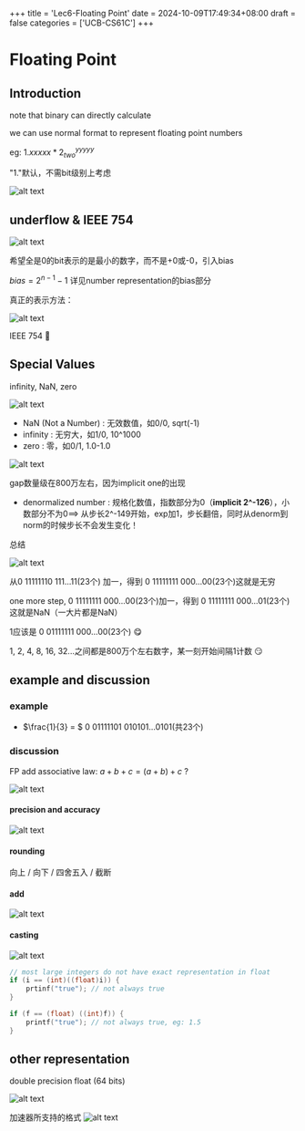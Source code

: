 +++
title = 'Lec6-Floating Point'
date = 2024-10-09T17:49:34+08:00
draft = false
categories = ['UCB-CS61C']
+++
# Floating Point
## Introduction
note that binary can directly calculate

we can use normal format to represent floating point numbers

eg: $1.xxxxx * 2_{two}^{yyyyy}$

"1."默认，不需bit级别上考虑

![alt text](image.png)

## underflow & IEEE 754
![alt text](image-1.png)

希望全是0的bit表示的是最小的数字，而不是+0或-0，引入bias

$bias = 2^{n-1} - 1$ 详见number representation的bias部分

真正的表示方法：

![alt text](image-2.png)

IEEE 754 :tada: 


## Special Values
infinity, NaN, zero

![alt text](image-4.png)

- NaN (Not a Number) : 无效数值，如0/0, sqrt(-1)
- infinity : 无穷大，如1/0, 10^1000
- zero : 零，如0/1, 1.0-1.0

![alt text](image-3.png)

gap数量级在800万左右，因为implicit one的出现

- denormalized number : 规格化数值，指数部分为0（**implicit 2^-126**），小数部分不为0==> 从步长2^-149开始，exp加1，步长翻倍，同时从denorm到norm的时候步长不会发生变化！



总结

![alt text](image-5.png)

从0 11111110 111...11(23个) 加一，得到 0 11111111 000...00(23个)这就是无穷

one more step, 0 11111111 000...00(23个)加一，得到 0 11111111 000...01(23个)这就是NaN（一大片都是NaN）

1应该是 0 01111111 000...00(23个) :yum:

1, 2, 4, 8, 16, 32...之间都是800万个左右数字，某一刻开始间隔1计数 :smirk:

## example and discussion
### example 
- $\frac{1}{3} = $ 0 01111101 010101...0101(共23个) 

### discussion
FP add associative law: $a+b+c = (a+b)+c$ ?

![alt text](image-6.png)
#### precision and accuracy
![alt text](image-7.png)

#### rounding
向上 / 向下 / 四舍五入 / 截断

#### add
![alt text](image-8.png)

#### casting
![alt text](image-9.png)

```c
// most large integers do not have exact representation in float
if (i == (int)((float)i)) {
    prtinf("true"); // not always true
}
```

```c
if (f == (float) ((int)f)) {
    printf("true"); // not always true, eg: 1.5
}
```

## other representation
double precision float (64 bits)

![alt text](image-10.png)

加速器所支持的格式
![alt text](image-11.png)

